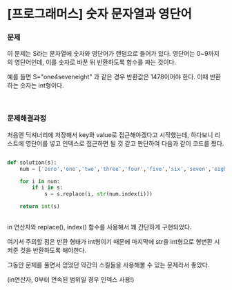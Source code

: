 # [프로그래머스] 숫자 문자열과 영단어

### 문제

이 문제는 S라는 문자열에 숫자와 영단어가 랜덤으로 들어가 있다. 영단어는 0~9까지의 영단어인데, 이를 숫자로 바꾼 뒤 반환하도록 함수를 짜는 것이다.

예를 들면 S="one4seveneight" 과 같은 경우 반환값은 1478이어야 한다. 이때 반환하는 숫자는 int형이다.

</br>

### 문제해결과정

처음엔 딕셔너리에 저장해서 key와 value로 접근해야겠다고 시작했는데, 하다보니 리스트에 영단어를 넣고 인덱스로 접근하면 될 것 같고 판단하여 다음과 같이 코드를 짰다.

```python

def solution(s):
    num = ['zero','one','two','three','four','five','six','seven','eight','nine']

    for i in num:
        if i in s:
            s = s.replace(i, str(num.index(i)))

    return int(s)
    
```

in 연산자와 replace(), index() 함수를 사용해서 꽤 간단하게 구현되었다.

여기서 주의할 점은 반환 형태가 int형이기 때문에 마지막에 str을 int형으로 형변환 시켜준 것을 반환하도록 해야한다.



그동안 문제를 풀면서 얻었던 약간의 스킬들을 사용해볼 수 있는 문제라서 좋았다.

(in연산자, 0부터 연속된 범위일 경우 인덱스 사용!)

